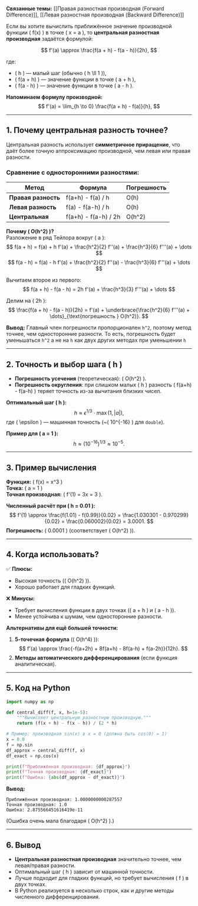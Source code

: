 **Связанные темы:** [[Правая разностная производная (Forward Difference)]], [[Левая разностная производная (Backward Difference)]]

Если вы хотите вычислить приближённое значение производной функции \( f(x) \) в точке \( x = a \), то **центральная разностная производная** задаётся формулой:

$$
f'(a) \approx \frac{f(a + h) - f(a - h)}{2h},
$$

где:
- \( h \) — малый шаг (обычно \( h \ll 1 \)),
- \( f(a + h) \) — значение функции в точке \( a + h \),
- \( f(a - h) \) — значение функции в точке \( a - h \).

**Напоминаем формулу производной:**
$$
f'(a) = \lim_{h \to 0} \frac{f(a + h) - f(a)}{h},
$$

---

## **1. Почему центральная разность точнее?**
Центральная разность использует **симметричное приращение**, что даёт более точную аппроксимацию производной, чем левая или правая разности.

### **Сравнение с односторонними разностями:**
| Метод               | Формула              | Погрешность |
| ------------------- | -------------------- | ----------- |
| **Правая разность** | f(a+h) - f(a) / h    | O(h)        |
| **Левая разность**  | f(a) - f(a-h) / h    | O(h)        |
| **Центральная**     | f(a+h) - f(a-h) / 2h | O(h^2)      |

**Почему \( O(h^2) \)?**  
Разложение в ряд Тейлора вокруг \( a \):
$$ f(a + h) = f(a) + h f'(a) + \frac{h^2}{2} f''(a) + \frac{h^3}{6} f'''(a) + \dots $$
$$ f(a - h) = f(a) - h f'(a) + \frac{h^2}{2} f''(a) - \frac{h^3}{6} f'''(a) + \dots $$

Вычитаем второе из первого:
$$
f(a + h) - f(a - h) = 2h f'(a) + \frac{h^3}{3} f'''(a) + \dots
$$

Делим на \( 2h \):
$$
\frac{f(a + h) - f(a - h)}{2h} = f'(a) + \underbrace{\frac{h^2}{6} f'''(a) + \dots}_{\text{погрешность } O(h^2)}.
$$

**Вывод:** Главный член погрешности пропорционален `h^2`, поэтому метод точнее, чем односторонние разности. То есть, погрешность будет уменьшаться `h^2` а не на `h` как двух других методах при уменьшении `h`

---

## **2. Точность и выбор шага \( h \)**
- **Погрешность усечения** (теоретическая): \( O(h^2) \).
- **Погрешность округления**: при слишком малых \( h \) разность \( f(a+h) - f(a-h) \) теряет точность из-за вычитания близких чисел.

**Оптимальный шаг \( h \):**
$$
h \approx \epsilon^{1/3} \cdot \max(1, |a|),
$$
где \( \epsilon \) — машинная точность (~\( 10^{-16} \) для `double`).

**Пример для \( a = 1 \):**
$$
h \approx (10^{-16})^{1/3} \approx 10^{-5}.
$$

---

## **3. Пример вычисления**
**Функция:** \( f(x) = x^3 \)  
**Точка:** \( a = 1 \)  
**Точная производная:** \( f'(1) = 3x = 3 \).

**Численный расчёт при \( h = 0.01 \):**
$$
f'(1) \approx \frac{f(1.01) - f(0.99)}{0.02} = \frac{1.030301 - 0.970299}{0.02} = \frac{0.060002}{0.02} = 3.0001.
$$
**Погрешность:** \( 0.0001 \) (соответствует \( O(h^2) \)).

---

## **4. Когда использовать?**
✅ **Плюсы:**
- Высокая точность (\( O(h^2) \)).
- Хорошо работает для гладких функций.

❌ **Минусы:**
- Требует вычисления функции в двух точках (\( a + h \) и \( a - h \)).
- Менее устойчива к шумам, чем односторонние разности.

**Альтернативы для ещё большей точности:**
1. **5-точечная формула** (\( O(h^4) \)):
   $$
   f'(a) \approx \frac{-f(a+2h) + 8f(a+h) - 8f(a-h) + f(a-2h)}{12h}.
   $$
2. **Методы автоматического дифференцирования** (если функция аналитическая).

---

## **5. Код на Python**
```python
import numpy as np

def central_diff(f, x, h=1e-5):
    """Вычисляет центральную разностную производную."""
    return (f(x + h) - f(x - h)) / (2 * h)

# Пример: производная sin(x) в x = 0 (должна быть cos(0) = 1)
x = 0.0
f = np.sin
df_approx = central_diff(f, x)
df_exact = np.cos(x)

print(f"Приближённая производная: {df_approx}")
print(f"Точная производная: {df_exact}")
print(f"Ошибка: {abs(df_approx - df_exact)}")
```

**Вывод:**
```
Приближённая производная: 1.0000000000287557
Точная производная: 1.0
Ошибка: 2.875566451616419e-11
```
(Ошибка очень мала благодаря \( O(h^2) \).)

---

## **6. Вывод**
- **Центральная разностная производная** значительно точнее, чем левая/правая разности.
- Оптимальный шаг \( h \) зависит от машинной точности.
- Лучше подходит для гладких функций, но требует вычисления \( f \) в двух точках.
- В Python реализуется в несколько строк, как и другие методы численного дифференцирования.